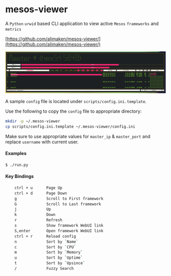 mesos-viewer
============
A `Python` `urwid` based CLI application to view active `Mesos` `frameworks` and `metrics`

[https://github.com/alimaken/mesos-viewer/](https://github.com/alimaken/mesos-viewer/)

![mesos-viewer](https://raw.githubusercontent.com/alimaken/mesos-viewer/master/img/mesos-viewer.png)


A sample `config` file is located under `scripts/config.ini.template`.

Use the following to copy the `config` file to appropriate directory:
```bash
mkdir -p ~/.mesos-viewer
cp scripts/config.ini.template ~/.mesos-viewer/config.ini
```

Make sure to use appropriate values for `master_ip` & `master_port` and replace `username` with current user.

#### Examples

```bash
$ ./run.py  
```

#### Key Bindings
```bash
    ctrl + u      Page Up
    ctrl + d      Page Down 
    g             Scroll to First framework 
    G             Scroll to Last framework 
    j             Up 
    k             Down 
    r             Refresh 
    s             Show framework WebUI link 
    S,enter       Open framework WebUI link 
    ctrl + r      Reload config 
    n             Sort by `Name` 
    c             Sort by `CPU` 
    m             Sort by `Memory` 
    u             Sort by `Uptime` 
    t             Sort by `Upsince` 
    /             Fuzzy Search
```
